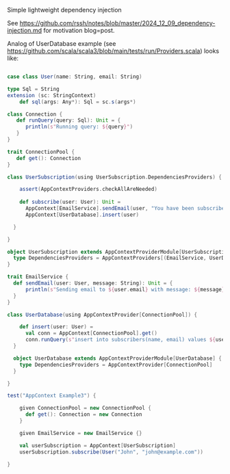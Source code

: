 

Simple lightweight dependency injection


See https://github.com/rssh/notes/blob/master/2024_12_09_dependency-injection.md for motivation blog=post.

Analog of UserDatabase example (see https://github.com/scala/scala3/blob/main/tests/run/Providers.scala) looks like:

```Scala

case class User(name: String, email: String)

type Sql = String
extension (sc: StringContext)
    def sql(args: Any*): Sql = sc.s(args*)

class Connection {
   def runQuery(query: Sql): Unit = {
      println(s"Running query: ${query}")
   }
}

trait ConnectionPool {
   def get(): Connection
}

class UserSubscription(using UserSubscription.DependenciesProviders) {

    assert(AppContextProviders.checkAllAreNeeded)
    
    def subscribe(user: User): Unit =
      AppContext[EmailService].sendEmail(user, "You have been subscribed")
      AppContext[UserDatabase].insert(user)

  }

}

object UserSubscription extends AppContextProviderModule[UserSubscription] {
  type DependenciesProviders = AppContextProviders[(EmailService, UserDatabase)]
}

trait EmailService {
  def sendEmail(user: User, message: String): Unit = {
      println(s"Sending email to ${user.email} with message: ${message}")
  }
}

class UserDatabase(using AppContextProvider[ConnectionPool]) {

    def insert(user: User) =
      val conn = AppContext[ConnectionPool].get()
      conn.runQuery(s"insert into subscribers(name, email) values ${user.name} ${user.email}")
  }

  object UserDatabase extends AppContextProviderModule[UserDatabase] {
    type DependenciesProviders = AppContextProvider[ConnectionPool]
  }

}

test("AppContext Example3") {

    given ConnectionPool = new ConnectionPool {
      def get(): Connection = new Connection
    }

    given EmailService = new EmailService {}

    val userSubscription = AppContext[UserSubscription]
    userSubscription.subscribe(User("John", "john@example.com"))

}

```
